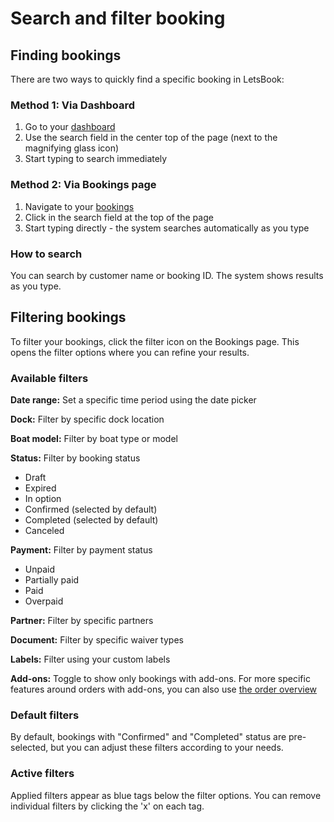 # Search and filter booking

## Finding bookings

There are two ways to quickly find a specific booking in LetsBook:

### Method 1: Via Dashboard

1. Go to your [dashboard](https://dashboard.letsbook.app/)
2. Use the search field in the center top of the page (next to the magnifying glass icon)
3. Start typing to search immediately

### Method 2: Via Bookings page

1. Navigate to your [bookings](https://dashboard.letsbook.app/bookings)
2. Click in the search field at the top of the page
3. Start typing directly - the system searches automatically as you type

### How to search

You can search by customer name or booking ID. The system shows results as you type.

## Filtering bookings

To filter your bookings, click the filter icon on the Bookings page. This opens the filter options where you can refine your results.

### Available filters

**Date range:** Set a specific time period using the date picker

**Dock:** Filter by specific dock location

**Boat model:** Filter by boat type or model

**Status:** Filter by booking status

- Draft
- Expired
- In option
- Confirmed (selected by default)
- Completed (selected by default)
- Canceled

**Payment:** Filter by payment status

- Unpaid
- Partially paid
- Paid
- Overpaid

**Partner:** Filter by specific partners

**Document:** Filter by specific waiver types

**Labels:** Filter using your custom labels

**Add-ons:** Toggle to show only bookings with add-ons. For more specific features around orders with add-ons, you can also use [the order overview](https://dashboard.letsbook.app/orders)
### Default filters

By default, bookings with "Confirmed" and "Completed" status are pre-selected, but you can adjust these filters according to your needs.

### Active filters

Applied filters appear as blue tags below the filter options. You can remove individual filters by clicking the 'x' on each tag.